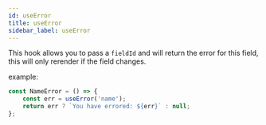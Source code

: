 ```yaml
---
id: useError
title: useError
sidebar_label: useError
---
```


This hook allows you to pass a `fieldId` and will return the error for this field,
this will only rerender if the field changes.

example:

```jsx
const NameError = () => {
	const err = useError('name');
	return err ? `You have errored: ${err}` : null;
};
```
